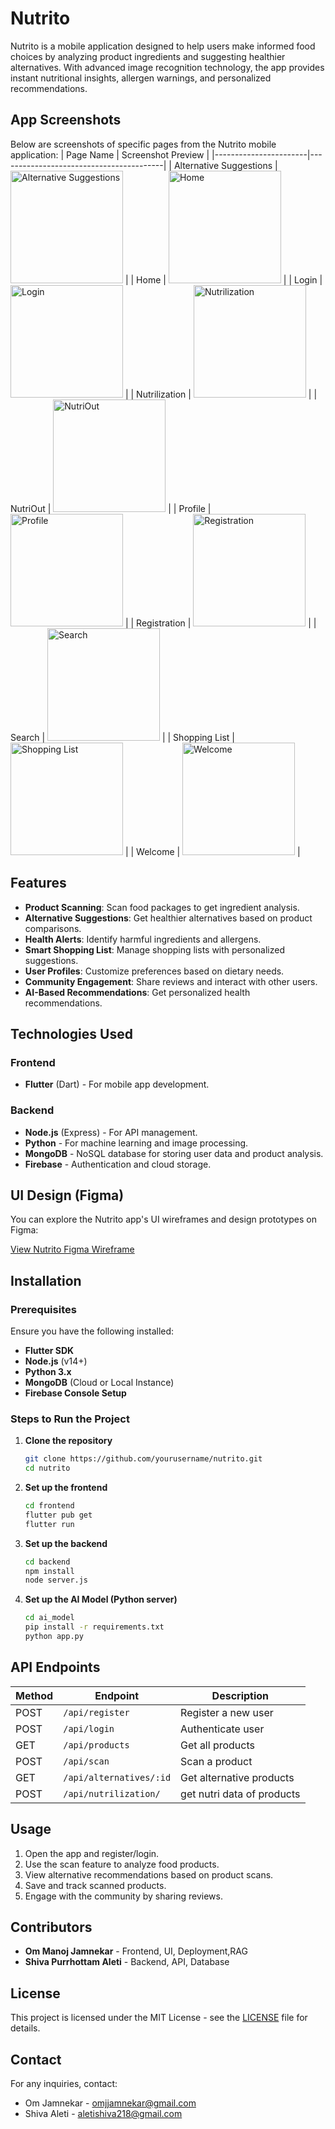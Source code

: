 # Nutrito

Nutrito is a mobile application designed to help users make informed food choices by analyzing product ingredients and suggesting healthier alternatives. With advanced image recognition technology, the app provides instant nutritional insights, allergen warnings, and personalized recommendations.



## App Screenshots

Below are screenshots of specific pages from the Nutrito mobile application:
| Page Name             | Screenshot Preview                      |
|-----------------------|-----------------------------------------|
| Alternative Suggestions | <img src="assets/MOBILE/alternative.png" alt="Alternative Suggestions" width="180"/> |
| Home                  | <img src="assets/MOBILE/Home.png" alt="Home" width="180"/>           |
| Login                 | <img src="assets/MOBILE/login.png" alt="Login" width="180"/>         |
| Nutrilization         | <img src="assets/MOBILE/nutrilization.png" alt="Nutrilization" width="180"/> |
| NutriOut              | <img src="assets/MOBILE/nutriOut.png" alt="NutriOut" width="180"/>   |
| Profile               | <img src="assets/MOBILE/profile.png" alt="Profile" width="180"/>     |
| Registration          | <img src="assets/MOBILE/registration.png" alt="Registration" width="180"/> |
| Search                | <img src="assets/MOBILE/Search.png" alt="Search" width="180"/>       |
| Shopping List         | <img src="assets/MOBILE/shopping.png" alt="Shopping List" width="180"/> |
| Welcome               | <img src="assets/MOBILE/welcom.png" alt="Welcome" width="180"/>      |

## Features

- **Product Scanning**: Scan food packages to get ingredient analysis.
- **Alternative Suggestions**: Get healthier alternatives based on product comparisons.
- **Health Alerts**: Identify harmful ingredients and allergens.
- **Smart Shopping List**: Manage shopping lists with personalized suggestions.
- **User Profiles**: Customize preferences based on dietary needs.
- **Community Engagement**: Share reviews and interact with other users.
- **AI-Based Recommendations**: Get personalized health recommendations.

## Technologies Used

### Frontend

- **Flutter** (Dart) - For mobile app development.



### Backend

- **Node.js** (Express) - For API management.
- **Python** - For machine learning and image processing.
- **MongoDB** - NoSQL database for storing user data and product analysis.
- **Firebase** - Authentication and cloud storage.
## UI Design (Figma)

You can explore the Nutrito app's UI wireframes and design prototypes on Figma:

[View Nutrito Figma Wireframe](https://www.figma.com/design/Djg2Jdm19gVoMmVeclvLku/NUTRITO-WIREFRAME-?node-id=0-1&t=3ZgbIkryqSlJtQxD-1)

## Installation

### Prerequisites

Ensure you have the following installed:

- **Flutter SDK**
- **Node.js** (v14+)
- **Python 3.x**
- **MongoDB** (Cloud or Local Instance)
- **Firebase Console Setup**

### Steps to Run the Project

1. **Clone the repository**

   ```bash
   git clone https://github.com/yourusername/nutrito.git
   cd nutrito
   ```

2. **Set up the frontend**

   ```bash
   cd frontend
   flutter pub get
   flutter run
   ```

3. **Set up the backend**

   ```bash
   cd backend
   npm install
   node server.js
   ```

4. **Set up the AI Model (Python server)**
   ```bash
   cd ai_model
   pip install -r requirements.txt
   python app.py
   ```

## API Endpoints

| Method | Endpoint                | Description              |
| ------ | ----------------------- | ------------------------ |
| POST   | `/api/register`         | Register a new user      |
| POST   | `/api/login`            | Authenticate user        |
| GET    | `/api/products`         | Get all products         |
| POST   | `/api/scan`             | Scan a product           |
| GET    | `/api/alternatives/:id` | Get alternative products |
| POST   | `/api/nutrilization/`   | get nutri data of products|

## Usage

1. Open the app and register/login.
2. Use the scan feature to analyze food products.
3. View alternative recommendations based on product scans.
4. Save and track scanned products.
5. Engage with the community by sharing reviews.

## Contributors

- **Om Manoj Jamnekar** - Frontend, UI, Deployment,RAG
- **Shiva Purrhottam Aleti** - Backend, API, Database

## License

This project is licensed under the MIT License - see the [LICENSE](LICENSE) file for details.

## Contact

For any inquiries, contact:

- Om Jamnekar - omjjamnekar@gmail.com
- Shiva Aleti - aletishiva218@gmail.com
